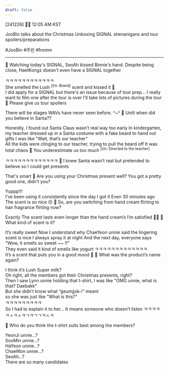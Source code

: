 ```yaml
---
draft: false
---
```

[241226] 🐣💭 12:05 AM KST

JooBin talks about the Christmas Unboxing SIGNAL shenanigans and tour spoilers/preparations

#JooBin #주빈 #fromm
____
🫧 Watching today's SIGNAL, SeoAh kissed Binnie's hand. Despite being close, HaetKongz doesn't even have a SIGNAL together

ㅋㅋㅋㅋㅋㅋㅋㅋㅋㅋㅋㅋ  
She smelled the Lush <sup>[t/n: Brand]</sup> scent and kissed it
💋  
I did apply for a SIGNAL but there's an issue because of tour prep…
I really want to film one after the tour is over
I'll take lots of pictures during the tour
🫧 Please give us tour spoilers

There will be stages WAVs have never seen before. ^~^
🫧 Until when did you believe in Santa??

Honestly, I found out Santa Claus wasn’t real way too early
In kindergarten, my teacher dressed up in a Santa costume with a fake beard to hand out gifts
I was like "Wait, that’s our teacher"  
All the kids were clinging to our teacher, trying to pull the beard off
It was total chaos
🫧 You underestimate us too much <sup>[t/n: Directed to the teacher]</sup>

ㅋㅋㅋㅋㅋㅋㅋㅋㅋㅋㅋㅋㅋ
🫧 I knew Santa wasn’t real but pretended to believe so I could get presents

That's smart
🫧 Are you using your Christmas present well? You got a pretty good one, didn’t you?

Yuppp!!!  
I’ve been using it consistently since the day I got it
Even 30 minutes ago
The scent is so nice 😚
🫧 So, are you switching from hand cream flirting to hair fragrance flirting now?

Exactly
The scent lasts even longer than the hand cream’s
I’m satisfied
✌🏻
🫧 What kind of scent is it?

It’s really sweet
Now I understand why ChaeYeon unnie said the lingering scent is nice
I always spray it at night 
And the next day, everyone says  
"Wow, it smells so sweet ~~ !!"  
They even said it kind of smells like yogurt
ㅋㅋㅋㅋㅋㅋㅋㅋㅋㅋㅋㅋㅋ  
It’s a scent that puts you in a good mood
🤍
🫧 What was the product’s name again?

I think it’s Lush Super milk?  
Oh right, all the members got their Christmas presents, right?  
Then I saw Lynn unnie holding that t-shirt, I was like
"OMG unnie, what is that? Daebakk"  
But she didn’t know what “geumjjok-i” meant  
so she was just like "What is this?"  
ㅋㅋㅋㅋㅋㅋㅋㅋㅋ  
So I had to explain it to her...
It means someone who doesn’t listen
ㅋㅋㅋㅋㅋㅅㅋㅅㅋㄱㅋㄱㄱㅋㅅㅋ

🫧 Who do you think the t-shirt suits best among the members?

YeonJi unnie...?  
SooMin unnie...?  
HaYeon unnie...?  
ChaeWon unnie...?  
SeoAh...?  
There are so many candidates